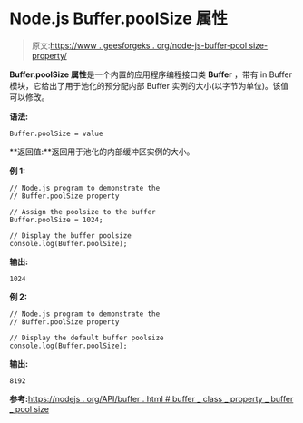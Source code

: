 # Node.js Buffer.poolSize 属性

> 原文:[https://www . geesforgeks . org/node-js-buffer-pool size-property/](https://www.geeksforgeeks.org/node-js-buffer-poolsize-property/)

**Buffer.poolSize 属性**是一个内置的应用程序编程接口类 **Buffer** ，带有 in Buffer 模块，它给出了用于池化的预分配内部 Buffer 实例的大小(以字节为单位)。该值可以修改。

**语法:**

```
Buffer.poolSize = value
```

**返回值:**返回用于池化的内部缓冲区实例的大小。

**例 1:**

```
// Node.js program to demonstrate the   
// Buffer.poolSize property

// Assign the poolsize to the buffer
Buffer.poolSize = 1024;

// Display the buffer poolsize
console.log(Buffer.poolSize);
```

**输出:**

```
1024
```

**例 2:**

```
// Node.js program to demonstrate the   
// Buffer.poolSize property

// Display the default buffer poolsize
console.log(Buffer.poolSize);
```

**输出:**

```
8192
```

**参考:**[https://nodejs . org/API/buffer . html # buffer _ class _ property _ buffer _ pool size](https://nodejs.org/api/buffer.html#buffer_class_property_buffer_poolsize)